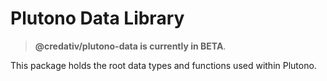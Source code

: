 # Plutono Data Library

> **@credativ/plutono-data is currently in BETA**.

This package holds the root data types and functions used within Plutono.
